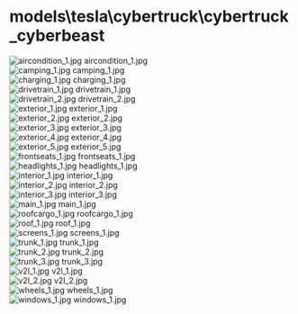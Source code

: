 <h1>models\tesla\cybertruck\cybertruck_cyberbeast</h1>
<div class="container text-center">
<div class="row">
<div class="col col-lg-2 col-6">
<img src="https://media.evkx.net/multimedia/models/tesla/cybertruck/cybertruck_cyberbeast/aircondition_1_xst.jpg" class="img-thumbnail" alt="aircondition_1.jpg">
aircondition_1.jpg
</div>
<div class="col col-lg-2 col-6">
<img src="https://media.evkx.net/multimedia/models/tesla/cybertruck/cybertruck_cyberbeast/camping_1_xst.jpg" class="img-thumbnail" alt="camping_1.jpg">
camping_1.jpg
</div>
<div class="col col-lg-2 col-6">
<img src="https://media.evkx.net/multimedia/models/tesla/cybertruck/cybertruck_cyberbeast/charging_1_xst.jpg" class="img-thumbnail" alt="charging_1.jpg">
charging_1.jpg
</div>
<div class="col col-lg-2 col-6">
<img src="https://media.evkx.net/multimedia/models/tesla/cybertruck/cybertruck_cyberbeast/drivetrain_1_xst.jpg" class="img-thumbnail" alt="drivetrain_1.jpg">
drivetrain_1.jpg
</div>
<div class="col col-lg-2 col-6">
<img src="https://media.evkx.net/multimedia/models/tesla/cybertruck/cybertruck_cyberbeast/drivetrain_2_xst.jpg" class="img-thumbnail" alt="drivetrain_2.jpg">
drivetrain_2.jpg
</div>
<div class="col col-lg-2 col-6">
<img src="https://media.evkx.net/multimedia/models/tesla/cybertruck/cybertruck_cyberbeast/exterior_1_xst.jpg" class="img-thumbnail" alt="exterior_1.jpg">
exterior_1.jpg
</div>
<div class="col col-lg-2 col-6">
<img src="https://media.evkx.net/multimedia/models/tesla/cybertruck/cybertruck_cyberbeast/exterior_2_xst.jpg" class="img-thumbnail" alt="exterior_2.jpg">
exterior_2.jpg
</div>
<div class="col col-lg-2 col-6">
<img src="https://media.evkx.net/multimedia/models/tesla/cybertruck/cybertruck_cyberbeast/exterior_3_xst.jpg" class="img-thumbnail" alt="exterior_3.jpg">
exterior_3.jpg
</div>
<div class="col col-lg-2 col-6">
<img src="https://media.evkx.net/multimedia/models/tesla/cybertruck/cybertruck_cyberbeast/exterior_4_xst.jpg" class="img-thumbnail" alt="exterior_4.jpg">
exterior_4.jpg
</div>
<div class="col col-lg-2 col-6">
<img src="https://media.evkx.net/multimedia/models/tesla/cybertruck/cybertruck_cyberbeast/exterior_5_xst.jpg" class="img-thumbnail" alt="exterior_5.jpg">
exterior_5.jpg
</div>
<div class="col col-lg-2 col-6">
<img src="https://media.evkx.net/multimedia/models/tesla/cybertruck/cybertruck_cyberbeast/frontseats_1_xst.jpg" class="img-thumbnail" alt="frontseats_1.jpg">
frontseats_1.jpg
</div>
<div class="col col-lg-2 col-6">
<img src="https://media.evkx.net/multimedia/models/tesla/cybertruck/cybertruck_cyberbeast/headlights_1_xst.jpg" class="img-thumbnail" alt="headlights_1.jpg">
headlights_1.jpg
</div>
<div class="col col-lg-2 col-6">
<img src="https://media.evkx.net/multimedia/models/tesla/cybertruck/cybertruck_cyberbeast/interior_1_xst.jpg" class="img-thumbnail" alt="interior_1.jpg">
interior_1.jpg
</div>
<div class="col col-lg-2 col-6">
<img src="https://media.evkx.net/multimedia/models/tesla/cybertruck/cybertruck_cyberbeast/interior_2_xst.jpg" class="img-thumbnail" alt="interior_2.jpg">
interior_2.jpg
</div>
<div class="col col-lg-2 col-6">
<img src="https://media.evkx.net/multimedia/models/tesla/cybertruck/cybertruck_cyberbeast/interior_3_xst.jpg" class="img-thumbnail" alt="interior_3.jpg">
interior_3.jpg
</div>
<div class="col col-lg-2 col-6">
<img src="https://media.evkx.net/multimedia/models/tesla/cybertruck/cybertruck_cyberbeast/main_1_xst.jpg" class="img-thumbnail" alt="main_1.jpg">
main_1.jpg
</div>
<div class="col col-lg-2 col-6">
<img src="https://media.evkx.net/multimedia/models/tesla/cybertruck/cybertruck_cyberbeast/roofcargo_1_xst.jpg" class="img-thumbnail" alt="roofcargo_1.jpg">
roofcargo_1.jpg
</div>
<div class="col col-lg-2 col-6">
<img src="https://media.evkx.net/multimedia/models/tesla/cybertruck/cybertruck_cyberbeast/roof_1_xst.jpg" class="img-thumbnail" alt="roof_1.jpg">
roof_1.jpg
</div>
<div class="col col-lg-2 col-6">
<img src="https://media.evkx.net/multimedia/models/tesla/cybertruck/cybertruck_cyberbeast/screens_1_xst.jpg" class="img-thumbnail" alt="screens_1.jpg">
screens_1.jpg
</div>
<div class="col col-lg-2 col-6">
<img src="https://media.evkx.net/multimedia/models/tesla/cybertruck/cybertruck_cyberbeast/trunk_1_xst.jpg" class="img-thumbnail" alt="trunk_1.jpg">
trunk_1.jpg
</div>
<div class="col col-lg-2 col-6">
<img src="https://media.evkx.net/multimedia/models/tesla/cybertruck/cybertruck_cyberbeast/trunk_2_xst.jpg" class="img-thumbnail" alt="trunk_2.jpg">
trunk_2.jpg
</div>
<div class="col col-lg-2 col-6">
<img src="https://media.evkx.net/multimedia/models/tesla/cybertruck/cybertruck_cyberbeast/trunk_3_xst.jpg" class="img-thumbnail" alt="trunk_3.jpg">
trunk_3.jpg
</div>
<div class="col col-lg-2 col-6">
<img src="https://media.evkx.net/multimedia/models/tesla/cybertruck/cybertruck_cyberbeast/v2l_1_xst.jpg" class="img-thumbnail" alt="v2l_1.jpg">
v2l_1.jpg
</div>
<div class="col col-lg-2 col-6">
<img src="https://media.evkx.net/multimedia/models/tesla/cybertruck/cybertruck_cyberbeast/v2l_2_xst.jpg" class="img-thumbnail" alt="v2l_2.jpg">
v2l_2.jpg
</div>
<div class="col col-lg-2 col-6">
<img src="https://media.evkx.net/multimedia/models/tesla/cybertruck/cybertruck_cyberbeast/wheels_1_xst.jpg" class="img-thumbnail" alt="wheels_1.jpg">
wheels_1.jpg
</div>
<div class="col col-lg-2 col-6">
<img src="https://media.evkx.net/multimedia/models/tesla/cybertruck/cybertruck_cyberbeast/windows_1_xst.jpg" class="img-thumbnail" alt="windows_1.jpg">
windows_1.jpg
</div>
</div>
</div>
